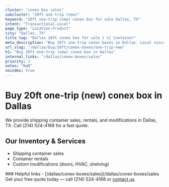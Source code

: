 ```yaml
---
cluster: "conex box sales"
subcluster: "20ft one-trip (new)"
keyword: "20ft one-trip (new) conex box for sale Dallas, TX"
intent: "Transactional-Local"
page_type: "Location-Product"
city: "Dallas, TX"
title_tag: "Dallas 20ft conex box for sale | LC Container"
meta_description: "Buy 20ft one-trip conex boxes in Dallas. Local since 2003. New & used inventory. Fast delivery. Get your free quote — call (214) 524-4168 today."
url_slug: "/dallas/buy/20ft/conex-boxes/one-trip-new"
h1: "Buy 20ft one-trip (new) conex box in Dallas"
internal_links: "/dallas/conex-boxes/sales"
priority: 3
notes: "NaN"
noindex: true
---
```


# Buy 20ft one-trip (new) conex box in Dallas

We provide shipping container sales, rentals, and modifications in Dallas, TX. Call (214) 524-4168 for a fast quote.

## Our Inventory & Services
- Shipping container sales
- Container rentals
- Custom modifications (doors, HVAC, shelving)

<div data-section="internal-links">
### Helpful links
- [/dallas/conex-boxes/sales](/dallas/conex-boxes/sales
</div>

<div data-section="cta">
Get your free quote today — call (214) 524-4168 or <a href="/contact">contact us</a>.
</div>

<script type="application/ld+json">{"@context":"https://schema.org","@type":"FAQPage","mainEntity":[{"@type":"Question","name":"How much does delivery cost in Dallas, TX?","acceptedAnswer":{"@type":"Answer","text":"Delivery costs vary by distance and container size. Most deliveries in Dallas, TX range from $150-$300. Call (214) 524-4168 for an exact quote based on your specific location."}},{"@type":"Question","name":"Do you offer financing or payment plans?","acceptedAnswer":{"@type":"Answer","text":"We accept major credit cards, checks, and can discuss commercial terms for bulk purchases. Call (214) 524-4168 to discuss options."}},{"@type":"Question","name":"Can you customize containers in Dallas, TX?","acceptedAnswer":{"@type":"Answer","text":"Yes — we perform modifications like doors, HVAC, insulation, and shelving. Request a custom quote at (214) 524-4168 or via our contact form."}}]}</script>
